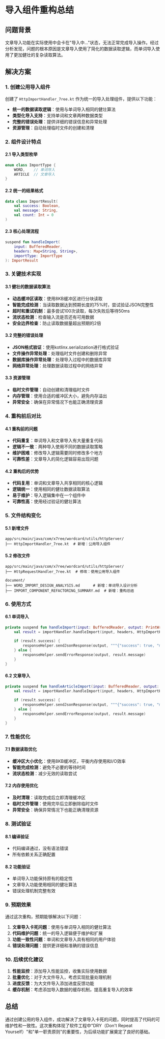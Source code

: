 # 导入组件重构总结

## 问题背景

文章导入功能在实际使用中会卡在"导入中..."状态，无法正常完成导入操作。经过分析发现，问题的根本原因是文章导入使用了简化的数据读取逻辑，而单词导入使用了更加健壮的复杂读取算法。

## 解决方案

### 1. 创建公用导入组件

创建了 `HttpImportHandler_7ree.kt` 作为统一的导入处理组件，提供以下功能：

- **统一的数据读取逻辑**：使用与单词导入相同的健壮算法
- **类型化导入支持**：支持单词和文章两种数据类型
- **完整的错误处理**：提供详细的错误信息和异常处理
- **资源管理**：自动处理临时文件的创建和清理

### 2. 组件设计特点

#### 2.1 导入类型枚举
```kotlin
enum class ImportType {
    WORD,    // 单词导入
    ARTICLE  // 文章导入
}
```

#### 2.2 统一的结果格式
```kotlin
data class ImportResult(
    val success: Boolean,
    val message: String,
    val count: Int = 0
)
```

#### 2.3 核心处理流程
```kotlin
suspend fun handleImport(
    input: BufferedReader, 
    headers: Map<String, String>,
    importType: ImportType
): ImportResult
```

### 3. 关键技术实现

#### 3.1 健壮的数据读取算法
- **动态缓冲区读取**：使用8KB缓冲区进行分块读取
- **智能完成检测**：当读取数据达到预期长度的75%时，尝试验证JSON完整性
- **超时和重试机制**：最多尝试100次读取，每次失败后等待50ms
- **流状态检测**：检查输入流是否还有可用数据
- **安全边界检查**：防止读取数据量超出预期的2倍

#### 3.2 完整的错误处理
- **JSON格式验证**：使用kotlinx.serialization进行格式验证
- **文件操作异常处理**：处理临时文件创建和删除异常
- **数据库操作异常处理**：处理导入过程中的数据库异常
- **网络异常处理**：处理数据读取过程中的网络异常

#### 3.3 资源管理
- **临时文件管理**：自动创建和清理临时文件
- **内存管理**：使用合适的缓冲区大小，避免内存溢出
- **异常安全**：确保在异常情况下也能正确清理资源

### 4. 重构前后对比

#### 4.1 重构前的问题
- **代码重复**：单词导入和文章导入有大量重复代码
- **逻辑不一致**：两种导入使用不同的数据读取策略
- **维护困难**：修改导入逻辑需要同时修改多个地方
- **可靠性差**：文章导入的简化逻辑容易出现问题

#### 4.2 重构后的优势
- **代码复用**：单词和文章导入共享相同的核心逻辑
- **逻辑统一**：使用相同的健壮数据读取算法
- **易于维护**：导入逻辑集中在一个组件中
- **可靠性高**：使用经过验证的健壮算法

### 5. 文件结构变化

#### 5.1 新增文件
```
app/src/main/java/com/x7ree/wordcard/utils/httpServer/
├── HttpImportHandler_7ree.kt  # 新增：公用导入组件
```

#### 5.2 修改文件
```
app/src/main/java/com/x7ree/wordcard/utils/httpServer/
├── HttpRequestHandler_7ree.kt  # 修改：使用公用导入组件

document/
├── WORD_IMPORT_DESIGN_ANALYSIS.md      # 新增：单词导入设计分析
├── IMPORT_COMPONENT_REFACTORING_SUMMARY.md  # 新增：重构总结
```

### 6. 使用方式

#### 6.1 单词导入
```kotlin
private suspend fun handleImport(input: BufferedReader, output: PrintWriter, headers: Map<String, String>) {
    val result = importHandler.handleImport(input, headers, HttpImportHandler_7ree.ImportType.WORD)
    
    if (result.success) {
        responseHelper.sendJsonResponse(output, """{"success": true, "message": "${result.message}"}""")
    } else {
        responseHelper.sendErrorResponse(output, result.message)
    }
}
```

#### 6.2 文章导入
```kotlin
private suspend fun handleArticleImport(input: BufferedReader, output: PrintWriter, headers: Map<String, String>) {
    val result = importHandler.handleImport(input, headers, HttpImportHandler_7ree.ImportType.ARTICLE)
    
    if (result.success) {
        responseHelper.sendJsonResponse(output, """{"success": true, "message": "${result.message}"}""")
    } else {
        responseHelper.sendErrorResponse(output, result.message)
    }
}
```

### 7. 性能优化

#### 7.1 数据读取优化
- **缓冲区大小优化**：使用8KB缓冲区，平衡内存使用和I/O效率
- **智能完成检测**：避免不必要的等待时间
- **流状态检测**：减少无效的读取尝试

#### 7.2 内存使用优化
- **及时清理**：读取完成后立即清理缓冲区
- **临时文件管理**：使用完毕后立即删除临时文件
- **异常安全**：确保异常情况下也能正确清理资源

### 8. 测试验证

#### 8.1 编译验证
- 代码编译通过，没有语法错误
- 所有依赖关系正确配置

#### 8.2 功能验证
- 单词导入功能保持原有的稳定性
- 文章导入功能使用相同的健壮算法
- 错误处理机制完整有效

### 9. 预期效果

通过这次重构，预期能够解决以下问题：

1. **文章导入卡死问题**：使用与单词导入相同的健壮算法
2. **代码维护问题**：统一的导入逻辑便于维护和扩展
3. **功能一致性问题**：单词和文章导入具有相同的用户体验
4. **错误处理问题**：提供更详细和准确的错误信息

### 10. 后续优化建议

1. **性能监控**：添加导入性能监控，收集实际使用数据
2. **批量优化**：对于大文件导入，考虑实现批量处理机制
3. **进度反馈**：为大文件导入添加进度反馈功能
4. **缓存机制**：考虑添加导入数据的缓存机制，提高重复导入的效率

## 总结

通过创建公用的导入组件，成功解决了文章导入卡死的问题，同时提高了代码的可维护性和一致性。这次重构体现了软件工程中"DRY（Don't Repeat Yourself）"和"单一职责原则"的重要性，为后续功能扩展奠定了良好的基础。